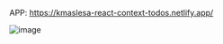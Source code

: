 APP:
https://kmaslesa-react-context-todos.netlify.app/

![image](https://user-images.githubusercontent.com/55869934/202876768-60b5da56-53a0-47a9-90d7-5422fb510a3f.png)
